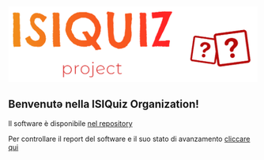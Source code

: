 ![ISIQuiz Logo](https://github.com/ISIQuiz/ISIQuiz-Report/raw/gh-pages/Extra/ISIQuizLogoLineTransparent.png "ISIQuiz Logo")

## Benvenutə nella ISIQuiz Organization!

Il software è disponibile [nel repository](https://github.com/ISIQuiz/PPS-22-isiquiz)

Per controllare il report del software e il suo stato di avanzamento [cliccare qui](https://isiquiz.github.io/ISIQuiz-Report/readme/)
